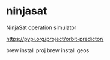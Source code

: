 # ninjasat
NinjaSat operation simulator

https://pypi.org/project/orbit-predictor/

brew install proj
brew install geos
